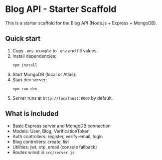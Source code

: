 # Blog API - Starter Scaffold

This is a starter scaffold for the Blog API (Node.js + Express + MongoDB).

## Quick start

1. Copy `.env.example` to `.env` and fill values.
2. Install dependencies:
   ```
   npm install
   ```
3. Start MongoDB (local or Atlas).
4. Start dev server:
   ```
   npm run dev
   ```
5. Server runs at `http://localhost:8000` by default.

## What is included

- Basic Express server and MongoDB connection
- Models: User, Blog, VerificationToken
- Auth controllers: register, verify-email, login
- Blog controllers: create, list
- Utilities: jwt, otp, email (console fallback)
- Routes wired in `src/server.js`


